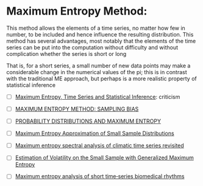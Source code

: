# Maximum Entropy Method:

This method allows the elements of a time series, no matter how
few in number, to be included and hence influence the resulting distribution. This method
has several advantages, most notably that the elements of the time series can be put into
the computation without difficulty and without complication whether the series is short or
long

That is, for a short series, a small
number of new data points may make a considerable change in the numerical values of the pi;
this is in contrast with the traditional ME approach, but perhaps is a more realistic property
of statistical inference


- [ ] [Maximum Entropy, Time Series and
Statistical Inference](https://arxiv.org/pdf/0709.1504.pdf): criticism


- [ ] [MAXIMUM ENTROPY METHOD: SAMPLING BIAS ](https://arxiv.org/pdf/1507.04783.pdf)

- [ ] [PROBABILITY DISTRIBUTIONS AND MAXIMUM ENTROPY](http://www.math.uconn.edu/~kconrad/blurbs/analysis/entropypost.pdf)

- [ ] [Maximum Entropy Approximation of Small Sample
Distributions](https://pdfs.semanticscholar.org/929d/859e3aa29247811ba236bcc6085a7fc4dbf6.pdf)

- [ ] [Maximum entropy spectral analysis of climatic time series revisited](https://agupubs.onlinelibrary.wiley.com/doi/pdf/10.1029/2005JD006293)

- [ ] [Estimation of Volatility on the Small Sample with Generalized Maximum Entropy](https://link.springer.com/chapter/10.1007/978-3-319-75429-1_27)

- [ ] [Maximum entropy analysis of short time‐series biomedical rhythms](https://www.researchgate.net/publication/233156515_Maximum_entropy_analysis_of_short_time-series_biomedical_rhythms)


